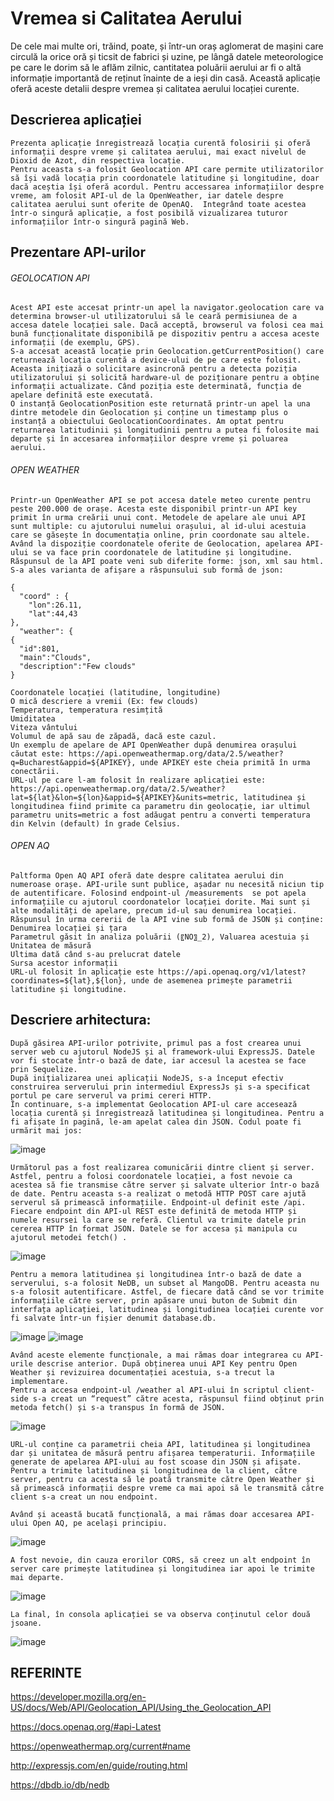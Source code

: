 # Vremea si Calitatea Aerului

De cele mai multe ori, trăind, poate, și într-un oraș aglomerat de mașini care circulă la orice oră și ticsit de fabrici și uzine, pe lângă datele meteorologice pe care le dorim să le aflăm zilnic, cantitatea poluării aerului ar fi o altă informație importantă de reținut înainte de a ieși din casă. Această aplicație oferă aceste detalii despre  vremea și calitatea aerului locației curente.

## Descrierea aplicației

	Prezenta aplicație înregistrează locația curentă folosirii și oferă informații despre vreme și calitatea aerului, mai exact nivelul de Dioxid de Azot, din respectiva locație. 
	Pentru aceasta s-a folosit Geolocation API care permite utilizatorilor să își vadă locația prin coordonatele latitudine și longitudine, doar dacă aceștia își oferă acordul. Pentru accessarea informațiilor despre vreme, am folosit API-ul de la OpenWeather, iar datele despre calitatea aerului sunt oferite de OpenAQ.  Integrând toate acestea într-o singură aplicație, a fost posibilă vizualizarea tuturor informațiilor într-o singură pagină Web.


## Prezentare API-urilor
###### GEOLOCATION API
	Acest API este accesat printr-un apel la navigator.geolocation care va determina browser-ul utilizatorului să le ceară permisiunea de a accesa datele locației sale. Dacă acceptă, browserul va folosi cea mai bună funcționalitate disponibilă pe dispozitiv pentru a accesa aceste informații (de exemplu, GPS).
	S-a accesat această locație prin Geolocation.getCurrentPosition() care returnează locația curentă a device-ului de pe care este folosit. Aceasta inițiază o solicitare asincronă pentru a detecta poziția utilizatorului și solicită hardware-ul de poziționare pentru a obține informații actualizate. Când poziția este determinată, funcția de apelare definită este executată.
	O instanță GeolocationPosition este returnată printr-un apel la una dintre metodele din Geolocation și conține un timestamp plus o instanță a obiectului GeolocationCoordinates. Am optat pentru returnarea latitudinii și longitudinii pentru a putea fi folosite mai departe și în accesarea informațiilor despre vreme și poluarea aerului.
###### OPEN WEATHER
	Printr-un OpenWeather API se pot accesa datele meteo curente pentru peste 200.000 de orașe. Acesta este disponibil printr-un API key primit în urma creării unui cont. Metodele de apelare ale unui API sunt multiple: cu ajutorului numelui orașului, al id-ului acestuia care se găsește în documentația online, prin coordonate sau altele. Având la dispoziție coordonatele oferite de Geolocation, apelarea API-ului se va face prin coordonatele de latitudine și longitudine.
	Răspunsul de la API poate veni sub diferite forme: json, xml sau html. S-a ales varianta de afișare a răspunsului sub formă de json:
	
```
{
  "coord" : {
    "lon":26.11,
    "lat":44,43
},
  "weather": {
{
  "id":801,
  "main":"Clouds",
  "description":"Few clouds"
}
```
	Coordonatele locației (latitudine, longitudine)
	O mică descriere a vremii (Ex: few clouds)
	Temperatura, temperatura resimțită
	Umiditatea
	Viteza vântului 
	Volumul de apă sau de zăpadă, dacă este cazul.
	Un exemplu de apelare de API OpenWeather după denumirea orașului căutat este: https://api.openweathermap.org/data/2.5/weather?q=Bucharest&appid=${APIKEY}, unde APIKEY este cheia primită în urma conectării. 
	URL-ul pe care l-am folosit în realizare aplicației este: https://api.openweathermap.org/data/2.5/weather?lat=${lat}&lon=${lon}&appid=${APIKEY}&units=metric, latitudinea și longitudinea fiind primite ca parametru din geolocație, iar ultimul parametru units=metric a fost adăugat pentru a converti temperatura din Kelvin (default) în grade Celsius.
	
###### OPEN AQ
	Paltforma Open AQ API oferă date despre calitatea aerului din numeroase orașe. API-urile sunt publice, așadar nu necesită niciun tip de autentificare. Folosind endpoint-ul /measurements  se pot apela informațiile cu ajutorul coordonatelor locației dorite. Mai sunt și alte modalități de apelare, precum id-ul sau denumirea locației. 
	Răspunsul în urma cererii de la API vine sub formă de JSON și conține:
	Denumirea locației și țara
	Parametrul găsit în analiza poluării (〖NO〗_2), Valuarea acestuia și Unitatea de măsură
	Ultima dată când s-au prelucrat datele
	Sursa acestor informații
	URL-ul folosit în aplicație este https://api.openaq.org/v1/latest?coordinates=${lat},${lon}, unde de asemenea primește parametrii latitudine și longitudine.
## Descriere arhitectura:
	După găsirea API-urilor potrivite, primul pas a fost crearea unui  server web cu ajutorul NodeJS și al framework-ului ExpressJS. Datele vor fi stocate într-o bază de date, iar accesul la acestea se face prin Sequelize.
	După inițializarea unei aplicații NodeJS, s-a început efectiv construirea serverului prin intermediul ExpressJs și s-a specificat portul pe care serverul va primi cereri HTTP.
	În continuare, s-a implementat Geolocation API-ul care accesează locația curentă și înregistrează latitudinea și longitudinea. Pentru a fi afișate în pagină, le-am apelat calea din JSON. Codul poate fi urmărit mai jos:
	
![image](https://user-images.githubusercontent.com/64913985/81583994-d3830280-93ba-11ea-8b42-57e6191108f8.png)
	
	Următorul pas a fost realizarea comunicării dintre client și server. Astfel, pentru a folosi coordonatele locației, a fost nevoie ca acestea să fie transmise către server și salvate ulterior într-o bază de date. Pentru aceasta s-a realizat o metodă HTTP POST care ajută serverul să primească informațiile. Endpoint-ul definit este /api. 
	Fiecare endpoint din API-ul REST este definită de metoda HTTP și numele resursei la care se referă. Clientul va trimite datele prin cererea HTTP în format JSON. Datele se for accesa și manipula cu ajutorul metodei fetch() .
![image](https://user-images.githubusercontent.com/64913985/81584294-3bd1e400-93bb-11ea-928f-8caf353ab791.png)
	
	Pentru a memora latitudinea și longitudinea într-o bază de date a serverului, s-a folosit NeDB, un subset al MangoDB. Pentru aceasta nu s-a folosit autentificare. Astfel, de fiecare dată când se vor trimite informațiile către server, prin apăsare unui buton de Submit din interfața aplicației, latitudinea și longitudinea locației curente vor fi salvate într-un fișier denumit database.db.
![image](https://user-images.githubusercontent.com/64913985/81584343-4db38700-93bb-11ea-9bab-beee86b0bba8.png)
![image](https://user-images.githubusercontent.com/64913985/81586848-d97ae280-93be-11ea-935e-4c1e48b124e4.png)
	
	Având aceste elemente funcționale, a mai rămas doar integrarea cu API-urile descrise anterior. După obținerea unui API Key pentru Open Weather și revizuirea documentației acestuia, s-a trecut la implementare.
	Pentru a accesa endpoint-ul /weather al API-ului în scriptul client-side s-a creat un “request” către acesta, răspunsul fiind obținut prin metoda fetch() și s-a transpus în formă de JSON.
![image](https://user-images.githubusercontent.com/64913985/81588042-93bf1980-93c0-11ea-944b-f21432489a62.png)
	
	URL-ul conține ca parametrii cheia API, latitudinea și longitudinea dar și unitatea de măsură pentru afișarea temperaturii. Informațiile generate de apelarea API-ului au fost scoase din JSON și afișate. 
	Pentru a trimite latitudinea și longitudinea de la client, către server, pentru ca acesta să le poată transmite către Open Weather și să primească informații despre vreme ca mai apoi să le transmită către client s-a creat un nou endpoint.
	
	Având și această bucată funcțională, a mai rămas doar accesarea API-ului Open AQ, pe același principiu.
![image](https://user-images.githubusercontent.com/64913985/81585099-52c50600-93bc-11ea-80d9-1482b65857be.png)
	
	A fost nevoie, din cauza erorilor CORS, să creez un alt endpoint în server care primește latitudinea și longitudinea iar apoi le trimite mai departe.
![image](https://user-images.githubusercontent.com/64913985/81587888-578bb900-93c0-11ea-8624-a821aacce457.png)

	La final, în consola aplicației se va observa conținutul celor două jsoane.
![image](https://user-images.githubusercontent.com/64913985/81586076-b4d23b00-93bd-11ea-874d-a99228bcd40a.png)

## REFERINTE
https://developer.mozilla.org/en-US/docs/Web/API/Geolocation_API/Using_the_Geolocation_API

https://docs.openaq.org/#api-Latest

https://openweathermap.org/current#name

http://expressjs.com/en/guide/routing.html

https://dbdb.io/db/nedb
